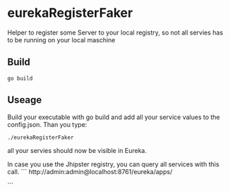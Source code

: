 # eurekaRegisterFaker

Helper to register some Server to your local registry, so not all servies has to be running on your local maschine


## Build
```
go build
```

## Useage

Build your executable with go build and add all your service values to the config.json. Than you type:

```
./eurekaRegisterFaker
```

all your servies should now be visible in Eureka.

In case you use the Jhipster registry, you can query all services with this call.
´´´
http://admin:admin@localhost:8761/eureka/apps/

´´´